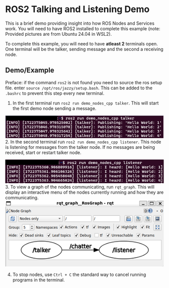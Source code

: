 # ROS2 Talking and Listening Demo
This is a brief demo providing insight into how ROS Nodes and Services work. You will need to have ROS2 installed to complete this example (note: Provided pictures are from Ubuntu 24.04 in WSL2). 

To complete this example, you will need to have **atleast 2** terminals open. One terminal will be the talker, sending message and the second a receiving node.

## Demo/Example
Preface: if the command `ros2` is not found you need to source the ros setup file. enter `source /opt/ros/jazzy/setup.bash`. This can be added to the `.bashrc` to prevent this step every new terminal.

1. In the first terminal run `ros2 run demo_nodes_cpp talker`. This will start the first demo node sending a message. 

![talker result](talker.png)
2. In the second terminal run `ros2 run demo_nodes_cpp listener`. This node is listening for messages from the talker node. If no messages are being received, start or restart talker node.

![listener result](listener.png)
3. To view a graph of the nodes communicating, run `rqt_graph`. This will display an interactive menu of the nodes currently running and how they are communicating.
![graph of active nodes](graph.png)

4. To stop nodes, use `Ctrl + C` the standard way to cancel running programs in the terminal.